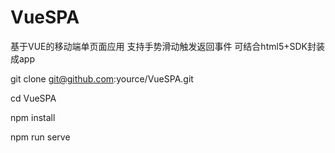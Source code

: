 # VueSPA
基于VUE的移动端单页面应用
支持手势滑动触发返回事件
可结合html5+SDK封装成app

git clone git@github.com:yource/VueSPA.git

cd VueSPA

npm install

npm run serve
